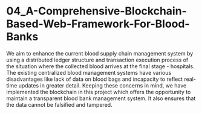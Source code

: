 # 04_A-Comprehensive-Blockchain-Based-Web-Framework-For-Blood-Banks
We aim to enhance the current blood supply chain management system by using a distributed ledger structure and transaction execution process of the situation where the collected blood arrives at the final stage - hospitals. The existing centralized blood management systems have various disadvantages like lack of data on blood bags and incapacity to reflect real-time updates in greater detail. Keeping these concerns in mind, we have implemented the blockchain in this project which offers the opportunity to maintain a transparent blood bank management system. It also ensures that the data cannot be falsified and tampered.
